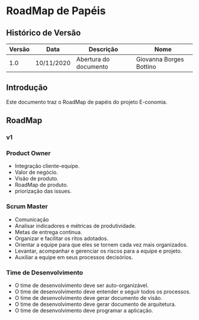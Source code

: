 # RoadMap de Papéis

## Histórico de Versão

|Versão|Data|Descrição|Nome|
|---|---|---|---|
|1.0|10/11/2020|Abertura do documento|Giovanna Borges Bottino|

## Introdução 

Este documento traz o RoadMap de papéis do projeto E-conomia.

## RoadMap

### v1

### Product Owner

- Integração cliente-equipe.
- Valor de negócio.
- Visão de produto.
- RoadMap de produto.
- priorização das issues.

### Scrum Master

- Comunicação
- Analisar indicadores e métricas de produtividade.
- Metas de entrega continua.
- Organizar e facilitar os ritos adotados.
- Orientar a equipe para que eles se tornem cada vez mais organizados.
- Levantar, acompanhar e gerenciar os riscos para a equipe e projeto.
- Auxiliar a equipe em seus processos decisórios.

### Time de Desenvolvimento

- O time de desenvolvimento deve ser auto-organizável.
- O time de desenvolvimento deve entender e seguir todos os processos.
- O time de desenvolvimento deve gerar documento de visão.
- O time de desenvolvimento deve gerar documento de arquitetura.
- O time de desenvolvimento deve programar a aplicação. 